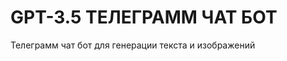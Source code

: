 GPT-3.5 ТЕЛЕГРАММ ЧАТ БОТ
=========================
Телеграмм чат бот для генерации текста и изображений
